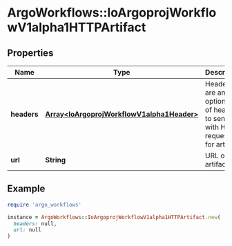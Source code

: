 # ArgoWorkflows::IoArgoprojWorkflowV1alpha1HTTPArtifact

## Properties

| Name | Type | Description | Notes |
| ---- | ---- | ----------- | ----- |
| **headers** | [**Array&lt;IoArgoprojWorkflowV1alpha1Header&gt;**](IoArgoprojWorkflowV1alpha1Header.md) | Headers are an optional list of headers to send with HTTP requests for artifacts | [optional] |
| **url** | **String** | URL of the artifact |  |

## Example

```ruby
require 'argo_workflows'

instance = ArgoWorkflows::IoArgoprojWorkflowV1alpha1HTTPArtifact.new(
  headers: null,
  url: null
)
```

